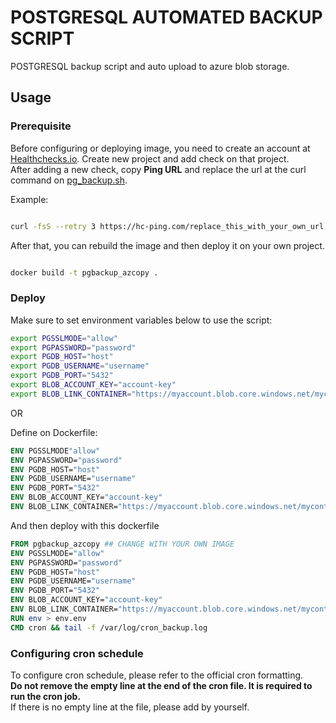 # POSTGRESQL AUTOMATED BACKUP SCRIPT

POSTGRESQL backup script and auto upload to azure blob storage.

## Usage

### Prerequisite

Before configuring or deploying image, you need to create an account at [Healthchecks.io](https://healthcheks.io). Create new project and add check on that project.\
After adding a new check, copy **Ping URL** and replace the url at the curl command on [pg_backup.sh](https://github.com/azemoning/pgbackrest/blob/master/pg_backup.sh).

Example:

```bash

curl -fsS --retry 3 https://hc-ping.com/replace_this_with_your_own_url > /dev/null


```

After that, you can rebuild the image and then deploy it on your own project.

```bash

docker build -t pgbackup_azcopy .

```

### Deploy  

Make sure to set environment variables below to use the script:

```bash
export PGSSLMODE="allow"
export PGPASSWORD="password"
export PGDB_HOST="host"
export PGDB_USERNAME="username"
export PGDB_PORT="5432"
export BLOB_ACCOUNT_KEY="account-key"
export BLOB_LINK_CONTAINER="https://myaccount.blob.core.windows.net/mycontainer"
```

OR

Define on Dockerfile:

```dockerfile
ENV PGSSLMODE"allow"
ENV PGPASSWORD="password"
ENV PGDB_HOST="host"
ENV PGDB_USERNAME="username"
ENV PGDB_PORT="5432"
ENV BLOB_ACCOUNT_KEY="account-key"
ENV BLOB_LINK_CONTAINER="https://myaccount.blob.core.windows.net/mycontainer"

```

And then deploy with this dockerfile

```dockerfile
FROM pgbackup_azcopy ## CHANGE WITH YOUR OWN IMAGE
ENV PGSSLMODE="allow"
ENV PGPASSWORD="password"
ENV PGDB_HOST="host"
ENV PGDB_USERNAME="username"
ENV PGDB_PORT="5432"
ENV BLOB_ACCOUNT_KEY="account-key"
ENV BLOB_LINK_CONTAINER="https://myaccount.blob.core.windows.net/mycontainer"
RUN env > env.env
CMD cron && tail -f /var/log/cron_backup.log
```

### Configuring cron schedule

To configure cron schedule, please refer to the official cron formatting.\
**Do not remove the empty line at the end of the cron file. It is required to run the cron job.**\
If there is no empty line at the file, please add by yourself.
